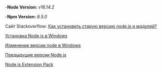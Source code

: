 -**Node Version:**
*v16.14.2*

-**Npm Version:**
*8.5.0*

Сайт Stackoverflow:
[Как установить старую версию node.js и модулей?](https://ru.stackoverflow.com/questions/547136/%D0%9A%D0%B0%D0%BA-%D1%83%D1%81%D1%82%D0%B0%D0%BD%D0%BE%D0%B2%D0%B8%D1%82%D1%8C-%D1%81%D1%82%D0%B0%D1%80%D1%83%D1%8E-%D0%B2%D0%B5%D1%80%D1%81%D0%B8%D1%8E-node-js-%D0%B8-%D0%BC%D0%BE%D0%B4%D1%83%D0%BB%D0%B5%D0%B9)

[Установка Node.js в Windows](https://learn.microsoft.com/ru-ru/windows/dev-environment/javascript/nodejs-on-windows)

[Изменение версии node в Windows](https://fruntend.com/posts/izmenenie-versii-node-v-windows)

[Предыдущие версии Node.js](https://nodejs.org/ru/download/releases)

[Node.js Extension Pack](https://marketplace.visualstudio.com/items?itemName=waderyan.nodejs-extension-pack)
